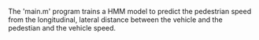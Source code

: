  The 'main.m' program trains a HMM model to predict the pedestrian speed from the longitudinal, lateral distance between the vehicle and the pedestian and the vehicle speed.
